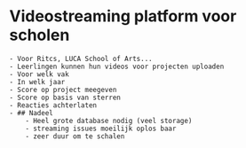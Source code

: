 # Videostreaming platform voor scholen
	- Voor Ritcs, LUCA School of Arts...
	- Leerlingen kunnen hun videos voor projecten uploaden
	- Voor welk vak
	- In welk jaar
	- Score op project meegeven
	- Score op basis van sterren
	- Reacties achterlaten
	- ## Nadeel
		- Heel grote database nodig (veel storage)
		- streaming issues moeilijk oplos baar
		- zeer duur om te schalen